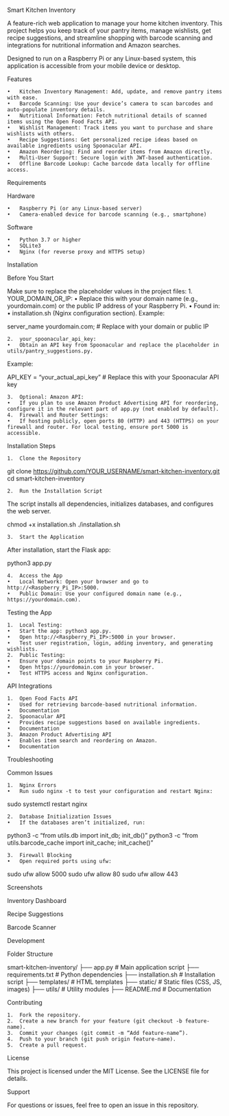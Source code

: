 Smart Kitchen Inventory

A feature-rich web application to manage your home kitchen inventory. This project helps you keep track of your pantry items, manage wishlists, get recipe suggestions, and streamline shopping with barcode scanning and integrations for nutritional information and Amazon searches.

Designed to run on a Raspberry Pi or any Linux-based system, this application is accessible from your mobile device or desktop.

Features

	•	Kitchen Inventory Management: Add, update, and remove pantry items with ease.
	•	Barcode Scanning: Use your device’s camera to scan barcodes and auto-populate inventory details.
	•	Nutritional Information: Fetch nutritional details of scanned items using the Open Food Facts API.
	•	Wishlist Management: Track items you want to purchase and share wishlists with others.
	•	Recipe Suggestions: Get personalized recipe ideas based on available ingredients using Spoonacular API.
	•	Amazon Reordering: Find and reorder items from Amazon directly.
	•	Multi-User Support: Secure login with JWT-based authentication.
	•	Offline Barcode Lookup: Cache barcode data locally for offline access.

Requirements

Hardware

	•	Raspberry Pi (or any Linux-based server)
	•	Camera-enabled device for barcode scanning (e.g., smartphone)

Software

	•	Python 3.7 or higher
	•	SQLite3
	•	Nginx (for reverse proxy and HTTPS setup)

Installation

Before You Start

Make sure to replace the placeholder values in the project files:
	1.	YOUR_DOMAIN_OR_IP:
	•	Replace this with your domain name (e.g., yourdomain.com) or the public IP address of your Raspberry Pi.
	•	Found in:
	•	installation.sh (Nginx configuration section).
Example:

server_name yourdomain.com;  # Replace with your domain or public IP


	2.	your_spoonacular_api_key:
	•	Obtain an API key from Spoonacular and replace the placeholder in utils/pantry_suggestions.py.
Example:

API_KEY = “your_actual_api_key”  # Replace this with your Spoonacular API key


	3.	Optional: Amazon API:
	•	If you plan to use Amazon Product Advertising API for reordering, configure it in the relevant part of app.py (not enabled by default).
	4.	Firewall and Router Settings:
	•	If hosting publicly, open ports 80 (HTTP) and 443 (HTTPS) on your firewall and router. For local testing, ensure port 5000 is accessible.

Installation Steps

	1.	Clone the Repository

git clone https://github.com/YOUR_USERNAME/smart-kitchen-inventory.git
cd smart-kitchen-inventory


	2.	Run the Installation Script
The script installs all dependencies, initializes databases, and configures the web server.

chmod +x installation.sh
./installation.sh


	3.	Start the Application
After installation, start the Flask app:

python3 app.py


	4.	Access the App
	•	Local Network: Open your browser and go to http://<Raspberry_Pi_IP>:5000.
	•	Public Domain: Use your configured domain name (e.g., https://yourdomain.com).

Testing the App

	1.	Local Testing:
	•	Start the app: python3 app.py.
	•	Open http://<Raspberry_Pi_IP>:5000 in your browser.
	•	Test user registration, login, adding inventory, and generating wishlists.
	2.	Public Testing:
	•	Ensure your domain points to your Raspberry Pi.
	•	Open https://yourdomain.com in your browser.
	•	Test HTTPS access and Nginx configuration.

API Integrations

	1.	Open Food Facts API
	•	Used for retrieving barcode-based nutritional information.
	•	Documentation
	2.	Spoonacular API
	•	Provides recipe suggestions based on available ingredients.
	•	Documentation
	3.	Amazon Product Advertising API
	•	Enables item search and reordering on Amazon.
	•	Documentation

Troubleshooting

Common Issues

	1.	Nginx Errors
	•	Run sudo nginx -t to test your configuration and restart Nginx:

sudo systemctl restart nginx


	2.	Database Initialization Issues
	•	If the databases aren’t initialized, run:

python3 -c “from utils.db import init_db; init_db()”
python3 -c “from utils.barcode_cache import init_cache; init_cache()”


	3.	Firewall Blocking
	•	Open required ports using ufw:

sudo ufw allow 5000
sudo ufw allow 80
sudo ufw allow 443

Screenshots

Inventory Dashboard

Recipe Suggestions

Barcode Scanner

Development

Folder Structure

smart-kitchen-inventory/
├── app.py                  # Main application script
├── requirements.txt        # Python dependencies
├── installation.sh         # Installation script
├── templates/              # HTML templates
├── static/                 # Static files (CSS, JS, images)
├── utils/                  # Utility modules
├── README.md               # Documentation

Contributing

	1.	Fork the repository.
	2.	Create a new branch for your feature (git checkout -b feature-name).
	3.	Commit your changes (git commit -m “Add feature-name”).
	4.	Push to your branch (git push origin feature-name).
	5.	Create a pull request.

License

This project is licensed under the MIT License. See the LICENSE file for details.

Support

For questions or issues, feel free to open an issue in this repository.